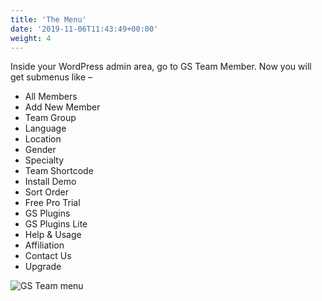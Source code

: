 ```yaml
---
title: 'The Menu'
date: '2019-11-06T11:43:49+00:00'
weight: 4
---
```


Inside your WordPress admin area, go to GS Team Member. Now you will get submenus like –

- All Members
- Add New Member
- Team Group
- Language
- Location
- Gender
- Specialty
- Team Shortcode
- Install Demo
- Sort Order
- Free Pro Trial
- GS Plugins
- GS Plugins Lite
- Help & Usage
- Affiliation
- Contact Us
- Upgrade

![GS Team menu](../images/gs_team_menu.png)